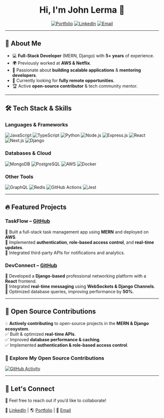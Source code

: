 <h1 align="center">Hi, I'm John Lerma 👋</h1>

<p align="center">
  <a href="https://johnblockchainlerma.com"><img src="https://img.shields.io/badge/Portfolio-%23000000.svg?style=for-the-badge&logo=web&logoColor=white" alt="Portfolio" /></a>
  <a href="https://www.linkedin.com/in/johnlerma9837291473"><img src="https://img.shields.io/badge/LinkedIn-%230A66C2.svg?style=for-the-badge&logo=linkedin&logoColor=white" alt="LinkedIn" /></a>
  <a href="mailto:johnlerma.blockchain@gmail.com"><img src="https://img.shields.io/badge/Email-%23D14836.svg?style=for-the-badge&logo=gmail&logoColor=white" alt="Email" /></a>
</p>

---

## 🚀 About Me
- 💻 **Full-Stack Developer** (MERN, Django) with **5+ years** of experience.
- 🌍 Previously worked at **AWS & Netflix**.
- 🌱 Passionate about **building scalable applications** & **mentoring developers**.
- 🎯 Currently looking for **fully remote opportunities**.
- 🏆 Active **open-source contributor** & tech community mentor.

---

## 🛠 Tech Stack & Skills
### **Languages & Frameworks**
![JavaScript](https://img.shields.io/badge/JavaScript-F7DF1E?style=flat&logo=javascript&logoColor=black)
![TypeScript](https://img.shields.io/badge/TypeScript-007ACC?style=flat&logo=typescript&logoColor=white)
![Python](https://img.shields.io/badge/Python-3776AB?style=flat&logo=python&logoColor=white)
![Node.js](https://img.shields.io/badge/Node.js-339933?style=flat&logo=nodedotjs&logoColor=white)
![Express.js](https://img.shields.io/badge/Express.js-000000?style=flat&logo=express&logoColor=white)
![React](https://img.shields.io/badge/React-20232A?style=flat&logo=react&logoColor=61DAFB)
![Next.js](https://img.shields.io/badge/Next.js-000000?style=flat&logo=nextdotjs&logoColor=white)
![Django](https://img.shields.io/badge/Django-092E20?style=flat&logo=django&logoColor=white)

### **Databases & Cloud**
![MongoDB](https://img.shields.io/badge/MongoDB-4EA94B?style=flat&logo=mongodb&logoColor=white)
![PostgreSQL](https://img.shields.io/badge/PostgreSQL-316192?style=flat&logo=postgresql&logoColor=white)
![AWS](https://img.shields.io/badge/AWS-232F3E?style=flat&logo=amazonaws&logoColor=white)
![Docker](https://img.shields.io/badge/Docker-2496ED?style=flat&logo=docker&logoColor=white)

### **Other Tools**
![GraphQL](https://img.shields.io/badge/GraphQL-E10098?style=flat&logo=graphql&logoColor=white)
![Redis](https://img.shields.io/badge/Redis-DC382D?style=flat&logo=redis&logoColor=white)
![GitHub Actions](https://img.shields.io/badge/GitHub_Actions-2088FF?style=flat&logo=github-actions&logoColor=white)
![Jest](https://img.shields.io/badge/Jest-C21325?style=flat&logo=jest&logoColor=white)

---

## 🔥 Featured Projects

### **TaskFlow** – [GitHub](https://github.com/johnlerma-block/taskflow)
🔹 Built a full-stack task management app using **MERN** and deployed on **AWS**.  
🔹 Implemented **authentication**, **role-based access control**, and **real-time updates**.  
🔹 Integrated third-party APIs for notifications and analytics.

### **DevConnect** – [GitHub](https://github.com/johnlerma-block/devconnect)
🔹 Developed a **Django-based** professional networking platform with a **React** frontend.  
🔹 Integrated **real-time messaging** using **WebSockets & Django Channels**.  
🔹 Optimized database queries, improving performance by **50%**.

---

## 🎯 Open Source Contributions
💡 **Actively contributing** to open-source projects in the **MERN & Django ecosystem**.  
✅ Built & optimized **real-time APIs**.  
✅ Improved **database performance & caching**.  
✅ Implemented **authentication & role-based access control**.  

### 🔗 **Explore My Open Source Contributions**  
[![GitHub Activity](https://github-readme-stats.vercel.app/api?username=your-username&show_icons=true&theme=dark)](https://github.com/johnlerma-blockchain)

---

## 🎯 Let's Connect
📩 Feel free to reach out if you’d like to collaborate!  

💼 [LinkedIn](https://www.linkedin.com/injohnlerma9837291473) | 🌎 [Portfolio](https://johnblockchainlerma.com) | 📧 [Email](mailto:johnlerma.blockchain@gmail.com)
